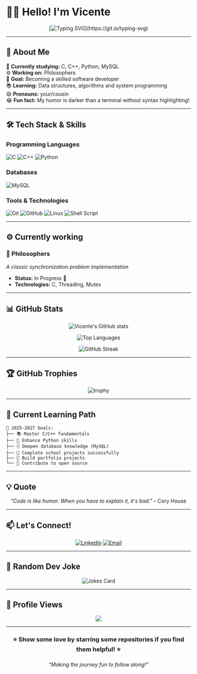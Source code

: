 <!-- GitHub Profile README -->

# 👨‍💻 Hello! I'm Vicente

<div align="center">
  
[![Typing SVG](https://readme-typing-svg.herokuapp.com?font=Fira+Code&pause=1000&color=00D9FF&center=true&vCenter=true&width=435&lines=Welcome+to+my+GitHub!;Learning+new+Languages,;One+line+of+code+at+a+time!)](https://git.io/typing-svg)

</div>

---

## 🚀 About Me

🌱 **Currently studying:** C, C++, Python, MySQL  
⚙️ **Working on:** Philosophers  
🎯 **Goal:** Becoming a skilled software developer  
📚 **Learning:** Data structures, algorithms and system programming  
😄 **Pronouns:** your/cousin  
😂 **Fun fact:** My humor is darker than a terminal without syntax highlighting!

---

## 🛠️ Tech Stack & Skills

### Programming Languages
![C](https://img.shields.io/badge/c-%2300599C.svg?style=for-the-badge&logo=c&logoColor=white)
![C++](https://img.shields.io/badge/c++-%2300599C.svg?style=for-the-badge&logo=c%2B%2B&logoColor=white)
![Python](https://img.shields.io/badge/python-3670A0?style=for-the-badge&logo=python&logoColor=ffdd54)

### Databases
![MySQL](https://img.shields.io/badge/mysql-%2300f.svg?style=for-the-badge&logo=mysql&logoColor=white)

### Tools & Technologies
![Git](https://img.shields.io/badge/git-%23F05033.svg?style=for-the-badge&logo=git&logoColor=white)
![GitHub](https://img.shields.io/badge/github-%23121011.svg?style=for-the-badge&logo=github&logoColor=white)
![Linux](https://img.shields.io/badge/Linux-FCC624?style=for-the-badge&logo=linux&logoColor=black)
![Shell Script](https://img.shields.io/badge/shell_script-%23121011.svg?style=for-the-badge&logo=gnu-bash&logoColor=white)

---

## ⚙️ Currently working

### 🧠 Philosophers
*A classic synchronization problem implementation*
- **Status:** In Progress 🚧
- **Technologies:** C, Threading, Mutex

---

## 📊 GitHub Stats

<div align="center">

![Vicente's GitHub stats](https://github-readme-stats.vercel.app/api?username=viceda-s&show_icons=true&theme=tokyonight&hide_border=true&count_private=true)

</div>

<div align="center">

![Top Languages](https://github-readme-stats.vercel.app/api/top-langs/?username=viceda-s&layout=compact&theme=tokyonight&hide_border=true)

</div>

<div align="center">

![GitHub Streak](https://github-readme-streak-stats.herokuapp.com/?user=viceda-s&theme=tokyonight&hide_border=true)

</div>

---

## 🏆 GitHub Trophies

<div align="center">

![trophy](https://github-profile-trophy.vercel.app/?username=viceda-s&theme=tokyonight&no-frame=true&no-bg=true&margin-w=4)

</div>

---

## 🎯 Current Learning Path

```
🎯 2025-2027 Goals:
├── 📚 Master C/C++ fundamentals
├── 🐍 Enhance Python skills
├── 🗄️ Deepen database knowledge (MySQL)
├── 🔧 Complete school projects successfully
├── 🚀 Build portfolio projects
└── 🤝 Contribute to open source
```

---

## 💡 Quote

<div align="center">

*"Code is like humor. When you have to explain it, it's bad."* – Cory House

</div>

---

## 📫 Let's Connect!

<div align="center">

[![LinkedIn](https://img.shields.io/badge/LinkedIn-%230077B5.svg?style=for-the-badge&logo=linkedin&logoColor=white)](https://www.linkedin.com/in/vicente-coelho-706a3a102/)
[![Email](https://img.shields.io/badge/Email-D14836?style=for-the-badge&logo=gmail&logoColor=white)](mailto:vicente.coelho95@gmail.com)

</div>

---

## 🎲 Random Dev Joke

<div align="center">

![Jokes Card](https://readme-jokes.vercel.app/api?hideBorder&theme=tokyonight)

</div>

---

## 👀 Profile Views

<div align="center">

![](https://komarev.com/ghpvc/?username=viceda-s&color=blue&style=flat-square&label=Profile+Views)

</div>

---

<div align="center">

### ⭐ Show some love by starring some repositories if you find them helpful! ⭐

*"Making the journey fun to follow along!"*

</div>
